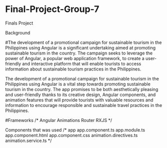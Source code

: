 # Final-Project-Group-7
Finals Project

Background

#The development of a promotional campaign for sustainable tourism in the
Philippines using Angular is a significant undertaking aimed at promoting sustainable
tourism in the country. The campaign seeks to leverage the power of Angular, a popular
web application framework, to create a user-friendly and interactive platform that will
enable tourists to access information about sustainable tourism practices in the
Philippines.

The development of a promotional campaign for sustainable tourism in the Philippines using Angular is a vital step towards promoting sustainable tourism in the country. The app promises to be both aesthetically pleasing and user-friendly thanks to its creative design, Angular components, and animation features that will provide tourists with valuable resources and information to encourage responsible and sustainable travel practices in the Philippines.


#Frameworks
/* 
Angular
Animations
Router
RXJS
*/


Components that was used
/* 
app
app.component.ts
app.module.ts
app.component.html
app.component.css
animation.directives.ts
animation.service.ts
*/

